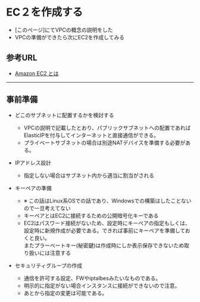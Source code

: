 # EC２を作成する

- [このページ]にてVPCの概念の説明をした
- VPCの準備ができたら次にEC2を作成してみる

## 参考URL
- [Amazon EC2 とは](https://docs.aws.amazon.com/ja_jp/AWSEC2/latest/UserGuide/concepts.html)
---
## 事前準備
- どこのサブネットに配置するかを検討する   
  - VPCの説明で記載したとおり、パブリックサブネットへの配置であればElasticIPを付与してインターネットと直接通信ができる。   
  - プライベートサブネットの場合は別途NATデバイスを準備する必要がある。
- IPアドレス設計
  - 指定しない場合はサブネット内から適当に割当がされる

- キーペアの準備
  - ※ この話はLinux系OSでの話であり、Windowsでの構築はしたことないので一旦考えてない
  - キーペアとはEC2に接続するための公開暗号化キーである
  - EC2はパスワード接続がないため、設定時にキーペアの指定もしくは、設定時に新規作成が必要である。できれば事前にキーペアを準備しておくと良い。   
    またプラーベートキー(秘密鍵)は作成時にしか表示保存できないため取り扱いには注意する
- セキュリティグループの作成
  - 通信を許可する設定、FWやiptalbesみたいなものである。
  - 明示的に指定がない場合インスタンスに接続ができないので注意。
  - あとから指定の変更は可能である。
